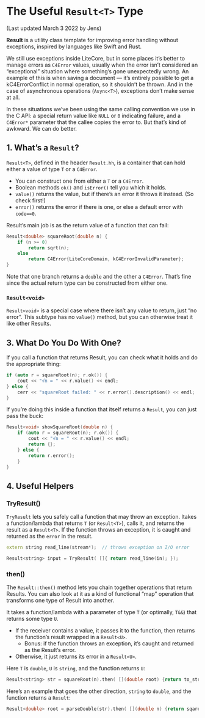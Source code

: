 #  The Useful `Result<T>` Type

(Last updated March 3 2022 by Jens)

**Result** is a utility class template for improving error handling without exceptions, inspired by languages like Swift and Rust.

We still use exceptions inside LiteCore, but in some places it’s better to manage errors as `C4Error` values, usually when the error isn’t considered an “exceptional” situation where something’s gone unexpectedly wrong. An example of this is when saving a document — it’s entirely possible to get a kC4ErrorConflict in normal operation, so it shouldn’t be thrown. And in the case of asynchronous operations (`Async<T>`), exceptions don’t make sense at all.

In these situations we’ve been using the same calling convention we use in the C API: a special return value like `NULL` or `0` indicating failure, and a `C4Error*` parameter that the callee copies the error to. But that’s kind of awkward. We can do better.

## 1. What’s a `Result`?

`Result<T>`, defined in the header `Result.hh`, is a container that can hold either a value of type `T` or a `C4Error`.

- You can construct one from either a `T` or a `C4Error`.
- Boolean methods `ok()` and `isError()` tell you which it holds.
- `value()` returns the value, but if there’s an error it throws it instead. (So check first!)
- `error()` returns the error if there is one, or else a default error with `code==0`.

Result’s main job is as the return value of a function that can fail:

```c++
Result<double> squareRoot(double n) {
    if (n >= 0)
        return sqrt(n);
    else
        return C4Error{LiteCoreDomain, kC4ErrorInvalidParameter};
}
```

Note that one branch returns a `double` and the other a `C4Error`. That’s fine since the actual return type can be constructed from either one.

### `Result<void>`

`Result<void>` is a special case where there isn’t any value to return, just “no error”. This subtype has no `value()` method, but you can otherwise treat it like other Results.

## 3. What Do You Do With One?

If you call a function that returns Result, you can check what it holds and do the appropriate thing:

```c++
if (auto r = squareRoot(n); r.ok()) {
    cout << "√n = " << r.value() << endl;
} else {
    cerr << "squareRoot failed: " << r.error().description() << endl;
}
```

If you’re doing this inside a function that itself returns a `Result`, you can just pass the buck:

```c++
Result<void> showSquareRoot(double n) {
    if (auto r = squareRoot(n); r.ok()) {
        cout << "√n = " << r.value() << endl;
        return {};
    } else {
        return r.error();
    }
}
```

## 4. Useful Helpers

### TryResult()

`TryResult` lets you safely call a function that may throw an exception. Itakes a function/lambda that returns `T` (or `Result<T>`), calls it, and returns the result as a `Result<T>`. If the function throws an exception, it is caught and returned as the `error` in the result.

```c++
extern string read_line(stream*);  // throws exception on I/O error

Result<string> input = TryResult( []{ return read_line(in); });
```

### then()

The `Result::then()` method lets you chain together operations that return Results. You can also look at it as a kind of functional “map” operation that transforms one type of Result into another. 

It takes a function/lambda with a parameter of type `T` (or optimally, `T&&`) that returns some type `U`. 

- If the receiver contains a value, it passes it to the function, then returns the function’s result wrapped in a `Result<U>`.
  - Bonus: if the function throws an exception, it’s caught and returned as the Result’s error.
- Otherwise, it just returns its error in a `Result<U>`.

Here `T` is `double`, `U` is `string`, and the function returns `U`:

```c++
Result<string> str = squareRoot(n).then( [](double root) {return to_string(root);} );
```

Here’s an example that goes the other direction, `string` to `double`, and the function returns a `Result`:

```c++
Result<double> root = parseDouble(str).then( [](double n) {return sqareRoot(n);} );
```



